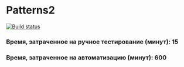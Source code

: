 # Patterns2
[![Build status](https://ci.appveyor.com/api/projects/status/bt635xyahf5ni8ky?svg=true)](https://ci.appveyor.com/project/kira9112/patterns2)
### Время, затраченное на ручное тестирование (минут): 15
### Время, затраченное на автоматизацию (минут): 600
